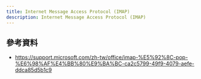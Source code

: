 ```yaml
---
title: Internet Message Access Protocol (IMAP)
description: Internet Message Access Protocol (IMAP)
---
```


<!-- mail client query mail server -->
<!-- 主要 RFC：RFC 3501 (IMAP4rev1)、RFC 2177 (IDLE) -->
<!-- 相關 RFC：RFC 2595 (IMAP over TLS)、RFC 4959 (SASL-IR) -->

## 參考資料

- https://support.microsoft.com/zh-tw/office/imap-%E5%92%8C-pop-%E6%98%AF%E4%BB%80%E9%BA%BC-ca2c5799-49f9-4079-aefe-ddca85d5b1c9
